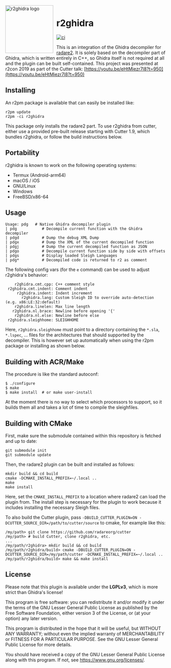 <img width="150" height="150" align="left" style="float: left; margin: 0 10px 0 0;" alt="r2ghidra logo" src="https://raw.githubusercontent.com/radareorg/r2ghidra/master/assets/logo.png">

# r2ghidra

[![ci](https://github.com/radareorg/r2ghidra/workflows/ci/badge.svg)](https://github.com/radareorg/r2ghidra/actions?query=workflow%3Aci)

This is an integration of the Ghidra decompiler for [radare2](https://github.com/radareorg/radare2).
It is solely based on the decompiler part of Ghidra, which is written entirely in
C++, so Ghidra itself is not required at all and the plugin can be built self-contained.
This project was presented at r2con 2019 as part of the Cutter talk: [https://youtu.be/eHtMiezr7l8?t=950](https://youtu.be/eHtMiezr7l8?t=950)

## Installing

An r2pm package is available that can easily be installed like:
```
r2pm update
r2pm -ci r2ghidra
```
This package only installs the radare2 part.
To use r2ghidra from cutter, either use a provided pre-built release starting with
Cutter 1.9, which bundles r2ghidra, or follow the build instructions below.

## Portability

r2ghidra is known to work on the following operating systems:

* Termux (Android-arm64)
* macOS / iOS
* GNU/Linux
* Windows
* FreeBSD/x86-64

## Usage

```
Usage: pdg   # Native Ghidra decompiler plugin
| pdg           # Decompile current function with the Ghidra decompiler
| pdgd          # Dump the debug XML Dump
| pdgx          # Dump the XML of the current decompiled function
| pdgj          # Dump the current decompiled function as JSON
| pdgo          # Decompile current function side by side with offsets
| pdgs          # Display loaded Sleigh Languages
| pdg*          # Decompiled code is returned to r2 as comment
```

The following config vars (for the `e` command) can be used to adjust r2ghidra's behavior:

```
    r2ghidra.cmt.cpp: C++ comment style
 r2ghidra.cmt.indent: Comment indent
     r2ghidra.indent: Indent increment
       r2ghidra.lang: Custom Sleigh ID to override auto-detection (e.g. x86:LE:32:default)
    r2ghidra.linelen: Max line length
   r2ghidra.nl.brace: Newline before opening '{'
    r2ghidra.nl.else: Newline before else
 r2ghidra.sleighhome: SLEIGHHOME
```

Here, `r2ghidra.sleighhome` must point to a directory containing the `*.sla`, `*.lspec`, ... files for
the architectures that should supported by the decompiler. This is however set up automatically when using
the r2pm package or installing as shown below.

## Building with ACR/Make

The procedure is like the standard autoconf:

```
$ ./configure
$ make
$ make install  # or make user-install
```
At the moment there is no way to select which processors to support, so it builds them all and takes a lot of time to compile the sleighfiles.

## Building with CMake

First, make sure the submodule contained within this repository is fetched and up to date:

```
git submodule init
git submodule update
```

Then, the radare2 plugin can be built and installed as follows:

```
mkdir build && cd build
cmake -DCMAKE_INSTALL_PREFIX=~/.local ..
make
make install
```

Here, set the `CMAKE_INSTALL_PREFIX` to a location where radare2 can load the plugin from.
The install step is necessary for the plugin to work because it includes installing the necessary Sleigh files.

To also build the Cutter plugin, pass `-DBUILD_CUTTER_PLUGIN=ON -DCUTTER_SOURCE_DIR=/path/to/cutter/source` to cmake, for example like this:
```
/my/path> git clone https://github.com/radareorg/cutter
/my/path> # build Cutter, clone r2ghidra, etc.
...
/my/path/r2ghidra> mkdir build && cd build
/my/path/r2ghidra/build> cmake -DBUILD_CUTTER_PLUGIN=ON -DCUTTER_SOURCE_DIR=/my/path/cutter -DCMAKE_INSTALL_PREFIX=~/.local ..
/my/path/r2ghidra/build> make && make install
```

## License

Please note that this plugin is available under the **LGPLv3**, which
is more strict than Ghidra's license!

This program is free software: you can redistribute it and/or modify
it under the terms of the GNU Lesser General Public License as published by
the Free Software Foundation, either version 3 of the License, or
(at your option) any later version.

This program is distributed in the hope that it will be useful,
but WITHOUT ANY WARRANTY; without even the implied warranty of
MERCHANTABILITY or FITNESS FOR A PARTICULAR PURPOSE.  See the
GNU Lesser General Public License for more details.

You should have received a copy of the GNU Lesser General Public License
along with this program.  If not, see <https://www.gnu.org/licenses/>.
